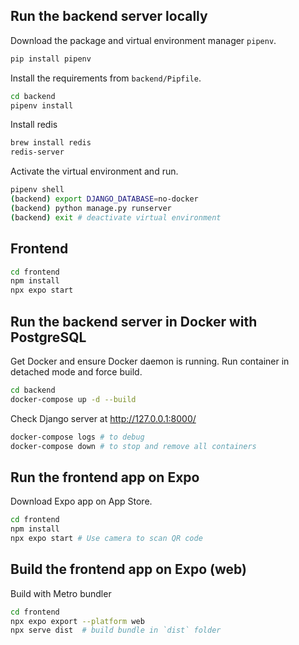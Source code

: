 ## Run the backend server locally

Download the package and virtual environment manager `pipenv`.
```bash
pip install pipenv
```

Install the requirements from `backend/Pipfile`.
```bash
cd backend
pipenv install
```
Install redis
```bash
brew install redis
redis-server
```

Activate the virtual environment and run.
```bash
pipenv shell
(backend) export DJANGO_DATABASE=no-docker
(backend) python manage.py runserver
(backend) exit # deactivate virtual environment
```
## Frontend 
```bash
cd frontend
npm install
npx expo start
```

## Run the backend server in Docker with PostgreSQL

Get Docker and ensure Docker daemon is running. Run container in detached mode and force build.
```bash
cd backend
docker-compose up -d --build 
```

Check Django server at http://127.0.0.1:8000/
```bash
docker-compose logs # to debug
docker-compose down # to stop and remove all containers
```

## Run the frontend app on Expo
Download Expo app on App Store.
```bash
cd frontend
npm install
npx expo start # Use camera to scan QR code
```

## Build the frontend app on Expo (web)
Build with Metro bundler
```bash
cd frontend
npx expo export --platform web
npx serve dist  # build bundle in `dist` folder
```
